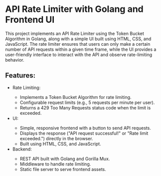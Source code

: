 <h1>API Rate Limiter with Golang and Frontend UI</h1>
<p>This project implements an API Rate Limiter using the Token Bucket Algorithm in Golang, along with a simple UI built using HTML, CSS, and JavaScript. The rate limiter ensures that users can only make a certain number of API requests within a given time frame, while the UI provides a user-friendly interface to interact with the API and observe rate-limiting behavior.</p>
<h2>Features:</h2>
<ul>
  <li>Rate Limiting:</li>
  <ul>
    <li>Implements a Token Bucket Algorithm for rate limiting.</li>
    <li>Configurable request limits (e.g., 5 requests per minute per user).</li>
    <li>Returns a 429 Too Many Requests status code when the limit is exceeded.</li>
  </ul>
  <li>UI:</li>
  <ul>
    <li>Simple, responsive frontend with a button to send API requests.</li>
    <li>Displays the response ("API request successful!" or "Rate limit exceeded.") directly in the browser.</li>
    <li>Built using HTML, CSS, and JavaScript.</li>
  </ul>
  <li>Backend:</li>
  <ul>
    <li>REST API built with Golang and Gorilla Mux.</li>
    <li>Middleware to handle rate limiting.</li>
    <li>Static file server to serve frontend assets.</li>
  </ul>
</ul>


